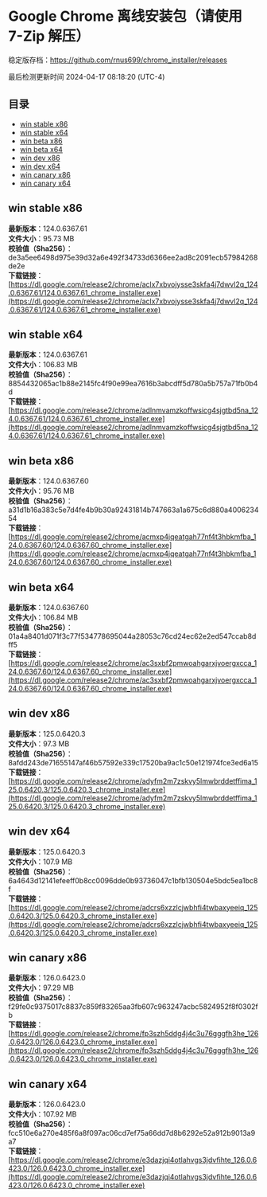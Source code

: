 # Google Chrome 离线安装包（请使用 7-Zip 解压）
稳定版存档：<https://github.com/rnus699/chrome_installer/releases>

最后检测更新时间
2024-04-17 08:18:20 (UTC-4)


## 目录
* [win stable x86](https://github.com/rnus699/chrome_installer?tab=readme-ov-file#win-stable-x86)
* [win stable x64](https://github.com/rnus699/chrome_installer?tab=readme-ov-file#win-stable-x64)
* [win beta x86](https://github.com/rnus699/chrome_installer?tab=readme-ov-file#win-beta-x86)
* [win beta x64](https://github.com/rnus699/chrome_installer?tab=readme-ov-file#win-beta-x64)
* [win dev x86](https://github.com/rnus699/chrome_installer?tab=readme-ov-file#win-dev-x86)
* [win dev x64](https://github.com/rnus699/chrome_installer?tab=readme-ov-file#win-dev-x64)
* [win canary x86](https://github.com/rnus699/chrome_installer?tab=readme-ov-file#win-canary-x86)
* [win canary x64](https://github.com/rnus699/chrome_installer?tab=readme-ov-file#win-canary-x64)

## win stable x86
**最新版本**：124.0.6367.61  
**文件大小**：95.73 MB  
**校验值（Sha256）**：de3a5ee6498d975e39d32a6e492f34733d6366ee2ad8c2091ecb57984268de2e  
**下载链接**：[https://dl.google.com/release2/chrome/aclx7xbvojysse3skfa4j7dwvl2q_124.0.6367.61/124.0.6367.61_chrome_installer.exe](https://dl.google.com/release2/chrome/aclx7xbvojysse3skfa4j7dwvl2q_124.0.6367.61/124.0.6367.61_chrome_installer.exe)  

## win stable x64
**最新版本**：124.0.6367.61  
**文件大小**：106.83 MB  
**校验值（Sha256）**：8854432065ac1b88e2145fc4f90e99ea7616b3abcdff5d780a5b757a71fb0b4d  
**下载链接**：[https://dl.google.com/release2/chrome/adlnmvamzkoffwsicg4sjgtbd5na_124.0.6367.61/124.0.6367.61_chrome_installer.exe](https://dl.google.com/release2/chrome/adlnmvamzkoffwsicg4sjgtbd5na_124.0.6367.61/124.0.6367.61_chrome_installer.exe)  

## win beta x86
**最新版本**：124.0.6367.60  
**文件大小**：95.76 MB  
**校验值（Sha256）**：a31d1b16a383c5e7d4fe4b9b30a92431814b747663a1a675c6d880a400623454  
**下载链接**：[https://dl.google.com/release2/chrome/acmxp4jqeatgah77nf4t3hbkmfba_124.0.6367.60/124.0.6367.60_chrome_installer.exe](https://dl.google.com/release2/chrome/acmxp4jqeatgah77nf4t3hbkmfba_124.0.6367.60/124.0.6367.60_chrome_installer.exe)  

## win beta x64
**最新版本**：124.0.6367.60  
**文件大小**：106.84 MB  
**校验值（Sha256）**：01a4a8401d071f3c77f534778695044a28053c76cd24ec62e2ed547ccab8dff5  
**下载链接**：[https://dl.google.com/release2/chrome/ac3sxbf2pmwoahgarxjvoergxcca_124.0.6367.60/124.0.6367.60_chrome_installer.exe](https://dl.google.com/release2/chrome/ac3sxbf2pmwoahgarxjvoergxcca_124.0.6367.60/124.0.6367.60_chrome_installer.exe)  

## win dev x86
**最新版本**：125.0.6420.3  
**文件大小**：97.3 MB  
**校验值（Sha256）**：8afdd243de71655147af46b57592e339c17520ba9ac1c50e121974fce3ed6a15  
**下载链接**：[https://dl.google.com/release2/chrome/adyfm2m7zskvy5lmwbrddetffima_125.0.6420.3/125.0.6420.3_chrome_installer.exe](https://dl.google.com/release2/chrome/adyfm2m7zskvy5lmwbrddetffima_125.0.6420.3/125.0.6420.3_chrome_installer.exe)  

## win dev x64
**最新版本**：125.0.6420.3  
**文件大小**：107.9 MB  
**校验值（Sha256）**：6a4643d12141efeeff0b8cc0096dde0b93736047c1bfb130504e5bdc5ea1bc8f  
**下载链接**：[https://dl.google.com/release2/chrome/adcrs6xzzlcjwbhfi4twbaxyeeiq_125.0.6420.3/125.0.6420.3_chrome_installer.exe](https://dl.google.com/release2/chrome/adcrs6xzzlcjwbhfi4twbaxyeeiq_125.0.6420.3/125.0.6420.3_chrome_installer.exe)  

## win canary x86
**最新版本**：126.0.6423.0  
**文件大小**：97.29 MB  
**校验值（Sha256）**：f29fe0c9375017c8837c859f83265aa3fb607c963247acbc5824952f8f0302fb  
**下载链接**：[https://dl.google.com/release2/chrome/fp3szh5ddg4j4c3u76gggfh3he_126.0.6423.0/126.0.6423.0_chrome_installer.exe](https://dl.google.com/release2/chrome/fp3szh5ddg4j4c3u76gggfh3he_126.0.6423.0/126.0.6423.0_chrome_installer.exe)  

## win canary x64
**最新版本**：126.0.6423.0  
**文件大小**：107.92 MB  
**校验值（Sha256）**：fcc510e6a270e485f6a8f097ac06cd7ef75a66dd7d8b6292e52a912b9013a9a7  
**下载链接**：[https://dl.google.com/release2/chrome/e3dazjqi4otlahvgs3jdvfihte_126.0.6423.0/126.0.6423.0_chrome_installer.exe](https://dl.google.com/release2/chrome/e3dazjqi4otlahvgs3jdvfihte_126.0.6423.0/126.0.6423.0_chrome_installer.exe)  

